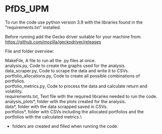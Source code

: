 # PfDS_UPM

To run the code use python version 3.9 with the libraries found in the "requirements.txt" installed.

Before running add the Gecko driver suitable for your machine from: https://github.com/mozilla/geckodriver/releases

File and folder overview:

MakeFile, A file to run all the .py files at once.\
analysis.py, Code to create the graphs used for the analysis.\
data_scraper.py, Code to scrape the data and write it to CSVs.\
portfolio_allocations.py, Code to create all possible combinations of portfolios.\
portfolio_metrics.py, Code to process the data and calculate return and volatility.\
requirements.txt, Text file with the required libraries needed to run the code.\
analysis_plots*, folder with the plots created for the analysis.\
data*, folder with the data scrapped saved in CSVs.\
portfolios*, folder with CSVs including the allocated portfolios and the portfolios with the calculated metrics.\

* folders are created and filled when running the code.
